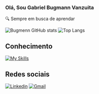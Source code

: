### Olá, Sou Gabriel Bugmann Vanzuita
🔍 Sempre em busca de aprendar

![Bugmenn GitHub stats](https://github-readme-stats.vercel.app/api?username=Bugmenn&show_icons=true&theme=github_dark&border_color=0a4ca3&locale=pt-br)
![Top Langs](https://github-readme-stats.vercel.app/api/top-langs/?username=Bugmenn&layout=compact&theme=github_dark&border_color=0a4ca3&locale=pt-br)

## Conhecimento
[![My Skills](https://skillicons.dev/icons?i=py,html,css,js,java)](https://skillicons.dev)

## Redes sociais
[![Linkedin](https://img.shields.io/badge/LinkedIn-0077B5?style=for-the-badge&logo=linkedin&logoColor=white)](https://www.linkedin.com/in/gabrielbugmann/)
[![Gmail](https://img.shields.io/badge/Gmail-D14836?style=for-the-badge&logo=gmail&logoColor=white)](https://gabrielbvanzuita@gmail.com)
